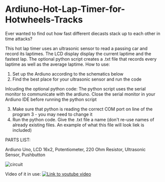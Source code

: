 # Ardiuno-Hot-Lap-Timer-for-Hotwheels-Tracks

Ever wanted to find out how fast different diecasts stack up to each other in time attacks?

This hot lap timer uses an ultrasonic sensor to read a passing car and record its laptimes. The LCD display display the current laptime and the fastest lap. The optional python script creates a .txt file that records every laptime as well as the average laptime.
How to use:
1. Set up the Ardiuno according to the schematics below
2. Find the best place for your ultrasonic sensor and run the code

Inlcuding the optional python code:
The python script uses the serial monitor to communicate with the ardiuno. Close the serial monitor in your Ardiuno IDE before running the python script

3. Make sure that python is reading the correct COM port on line of the program 3 - you may need to change it
4. Run the python code. Give the .txt file a name (don't re-use names of already existing files. An example of what this file will look liek is included)

PARTS LIST:

Ardiuno Uno,
LCD 16x2,
Potentiometer,
220 Ohm Resistor,
Ultrasonic Sensor,
Pushbutton

![circuit](https://github.com/noah-carmichael/Ardiuno-Hot-Lap-Timer-for-Hotwheels-Tracks/assets/126828296/70d02e8b-dea0-4559-9c50-8c410bf25d83)

Video of it in use:
[![Link to youtube video](https://img.youtube.com/vi/FzqWekWGaRg/0.jpg)](https://www.youtube.com/watch?v=FzqWekWGaRg)
